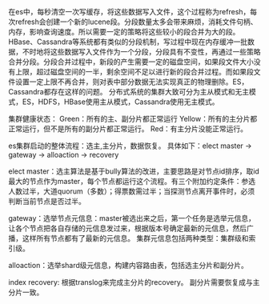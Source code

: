 在es中，每秒清空一次写缓存，将这些数据写入文件，这个过程称为refresh，每次refresh会创建一个新的lucene段。分段数量太多会带来麻烦，消耗文件句柄、内存，影响查询速度。所以需要一定的策略将这些较小的段合并为大的段。
HBase、Cassandra等系统都有类似的分段机制，写过程中现在内存缓冲一批数据，不时地将这些数据写入文件作为一个分段，分段具有不变性，再通过一些策略合并分段。分段合并过程中，新段的产生需要一定的磁盘空间，如果段文件大小没有上限，超过磁盘空间的一半，剩余空间不足以进行新的段合并过程。而如果段文件设置一定上限不再合并，则对表中部分数据无法实现真正的物理删除。ES，Cassandra都存在这样的问题。
分布式系统的集群大致可分为主从模式和无主模式，ES，HDFS，HBase使用主从模式，Cassandra使用无主模式。

集群健康状态：
Green：所有的主、副分片都正常运行
Yellow：所有的主分片都正常运行，但不是所有的副分片都正常运行。
Red：有主分片没能正常运行。

es集群启动的整体流程：选主,主分片，数据恢复。
具体如下：elect master -> gateway -> alloaction -> recovery

elect master：选主算法是基于bully算法的改进，主要思路是对节点id排序，取id最大的节点作为master，每个节点都运行这个流程。有三个附加约定条件：参选人数过半，大道quorum（多数）；得票数需过半；当探测节点离开事件时，必须判断当前节点是否过半。

gateway：选举节点元信息：master被选出来之后，第一个任务是选举元信息，让各个节点把各自存储的元信息发过来，根据版本号确定最新的元信息，然后广播，这样所有节点都有了最新的元信息。
集群元信息包括两种类型：集群级和索引级。

alloaction：选举shard级元信息，构建内容路由表，包括选主分片和副分片。

index recovery:
根据translog来完成主分片的recovery。
副分片需要恢复成与主分片一致。


